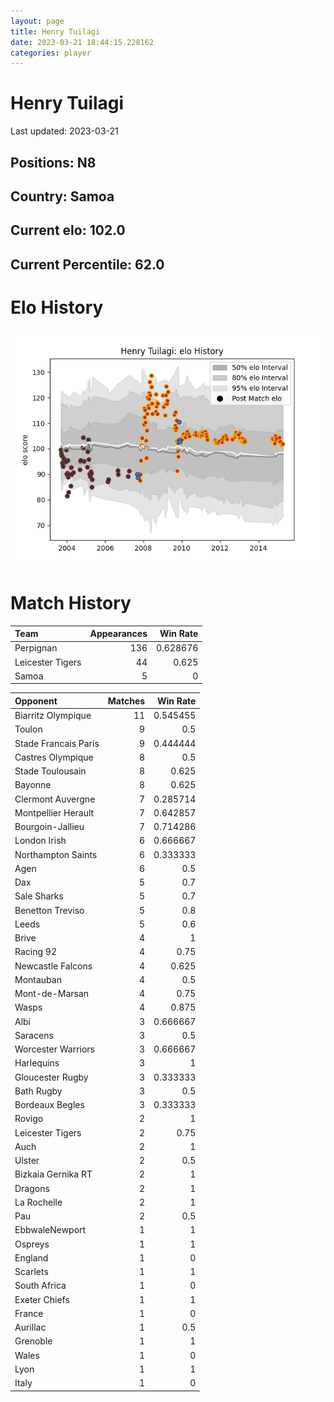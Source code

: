 ```yaml
---  
layout: page  
title: Henry Tuilagi  
date: 2023-03-21 18:44:15.228162  
categories: player  
---
```

# Henry Tuilagi


Last updated: 2023-03-21
## Positions: N8

## Country: Samoa

## Current elo: 102.0

## Current Percentile: 62.0

# Elo History


![elo history](history_HenryTuilagi.png)
# Match History


| Team             |   Appearances |   Win Rate |
|:-----------------|--------------:|-----------:|
| Perpignan        |           136 |   0.628676 |
| Leicester Tigers |            44 |   0.625    |
| Samoa            |             5 |   0        |

| Opponent             |   Matches |   Win Rate |
|:---------------------|----------:|-----------:|
| Biarritz Olympique   |        11 |   0.545455 |
| Toulon               |         9 |   0.5      |
| Stade Francais Paris |         9 |   0.444444 |
| Castres Olympique    |         8 |   0.5      |
| Stade Toulousain     |         8 |   0.625    |
| Bayonne              |         8 |   0.625    |
| Clermont Auvergne    |         7 |   0.285714 |
| Montpellier Herault  |         7 |   0.642857 |
| Bourgoin-Jallieu     |         7 |   0.714286 |
| London Irish         |         6 |   0.666667 |
| Northampton Saints   |         6 |   0.333333 |
| Agen                 |         6 |   0.5      |
| Dax                  |         5 |   0.7      |
| Sale Sharks          |         5 |   0.7      |
| Benetton Treviso     |         5 |   0.8      |
| Leeds                |         5 |   0.6      |
| Brive                |         4 |   1        |
| Racing 92            |         4 |   0.75     |
| Newcastle Falcons    |         4 |   0.625    |
| Montauban            |         4 |   0.5      |
| Mont-de-Marsan       |         4 |   0.75     |
| Wasps                |         4 |   0.875    |
| Albi                 |         3 |   0.666667 |
| Saracens             |         3 |   0.5      |
| Worcester Warriors   |         3 |   0.666667 |
| Harlequins           |         3 |   1        |
| Gloucester Rugby     |         3 |   0.333333 |
| Bath Rugby           |         3 |   0.5      |
| Bordeaux Begles      |         3 |   0.333333 |
| Rovigo               |         2 |   1        |
| Leicester Tigers     |         2 |   0.75     |
| Auch                 |         2 |   1        |
| Ulster               |         2 |   0.5      |
| Bizkaia Gernika RT   |         2 |   1        |
| Dragons              |         2 |   1        |
| La Rochelle          |         2 |   1        |
| Pau                  |         2 |   0.5      |
| EbbwaleNewport       |         1 |   1        |
| Ospreys              |         1 |   1        |
| England              |         1 |   0        |
| Scarlets             |         1 |   1        |
| South Africa         |         1 |   0        |
| Exeter Chiefs        |         1 |   1        |
| France               |         1 |   0        |
| Aurillac             |         1 |   0.5      |
| Grenoble             |         1 |   1        |
| Wales                |         1 |   0        |
| Lyon                 |         1 |   1        |
| Italy                |         1 |   0        |
